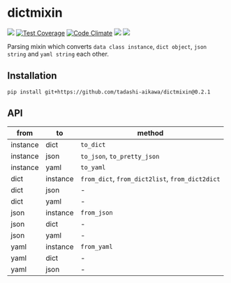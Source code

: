 # dictmixin

[![](https://api.travis-ci.org/tadashi-aikawa/dictmixin.svg?branch=master)](https://travis-ci.org/tadashi-aikawa/dictmixin)
[![Test Coverage](https://codeclimate.com/github/tadashi-aikawa/dictmixin/badges/coverage.svg)](https://codeclimate.com/github/tadashi-aikawa/dictmixin/coverage)
[![Code Climate](https://codeclimate.com/github/tadashi-aikawa/dictmixin/badges/gpa.svg)](https://codeclimate.com/github/tadashi-aikawa/dictmixin)
[![](https://img.shields.io/github/license/mashape/apistatus.svg)]()
[![](https://img.shields.io/badge/python-2.7/3.3/3.4/3.5-blue.svg)]()

Parsing mixin which converts `data class instance`, `dict object`, `json string` and `yaml string` each other.

## Installation

```
pip install git+https://github.com/tadashi-aikawa/dictmixin@0.2.1
```

## API

|   from   |    to    |                      method                     |
|----------|----------|-------------------------------------------------|
| instance | dict     | `to_dict`                                       |
| instance | json     | `to_json`, `to_pretty_json`                     |
| instance | yaml     | `to_yaml`                                       |
| dict     | instance | `from_dict`, `from_dict2list`, `from_dict2dict` |
| dict     | json     | -                                               |
| dict     | yaml     | -                                               |
| json     | instance | `from_json`                                     |
| json     | dict     | -                                               |
| json     | yaml     | -                                               |
| yaml     | instance | `from_yaml`                                     |
| yaml     | dict     | -                                               |
| yaml     | json     | -                                               |

